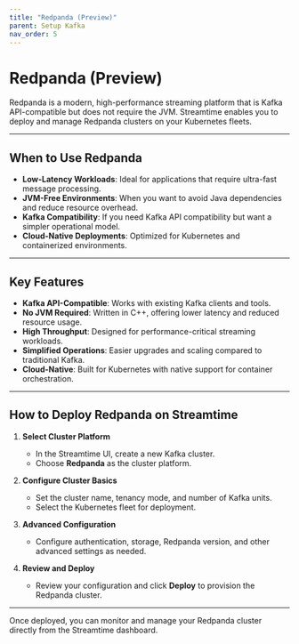 ```yaml
---
title: "Redpanda (Preview)"
parent: Setup Kafka
nav_order: 5
---
```


# Redpanda (Preview)

Redpanda is a modern, high-performance streaming platform that is Kafka API-compatible but does not require the JVM. Streamtime enables you to deploy and manage Redpanda clusters on your Kubernetes fleets.

---

## When to Use Redpanda

- **Low-Latency Workloads**: Ideal for applications that require ultra-fast message processing.
- **JVM-Free Environments**: When you want to avoid Java dependencies and reduce resource overhead.
- **Kafka Compatibility**: If you need Kafka API compatibility but want a simpler operational model.
- **Cloud-Native Deployments**: Optimized for Kubernetes and containerized environments.

---

## Key Features

- **Kafka API-Compatible**: Works with existing Kafka clients and tools.
- **No JVM Required**: Written in C++, offering lower latency and reduced resource usage.
- **High Throughput**: Designed for performance-critical streaming workloads.
- **Simplified Operations**: Easier upgrades and scaling compared to traditional Kafka.
- **Cloud-Native**: Built for Kubernetes with native support for container orchestration.

---

## How to Deploy Redpanda on Streamtime

1. **Select Cluster Platform**
   - In the Streamtime UI, create a new Kafka cluster.
   - Choose **Redpanda** as the cluster platform.

2. **Configure Cluster Basics**
   - Set the cluster name, tenancy mode, and number of Kafka units.
   - Select the Kubernetes fleet for deployment.

3. **Advanced Configuration**
   - Configure authentication, storage, Redpanda version, and other advanced settings as needed.

4. **Review and Deploy**
   - Review your configuration and click **Deploy** to provision the Redpanda cluster.

---

Once deployed, you can monitor and manage your Redpanda cluster directly from the Streamtime dashboard.